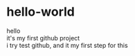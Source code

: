 # hello-world
hello <br>
it's my first github project <br />
i try test github, and it my first step for this

